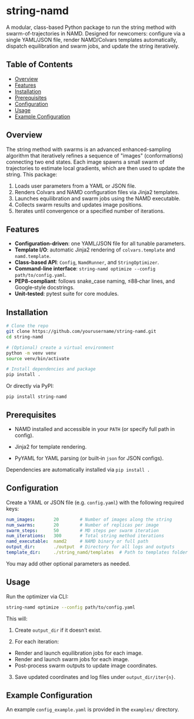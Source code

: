 # string-namd


A modular, class-based Python package to run the string method with swarm-of-trajectories in NAMD. Designed for newcomers: configure via a single YAML/JSON file, render NAMD/Colvars templates automatically, dispatch equilibration and swarm jobs, and update the string iteratively.

## Table of Contents

- [Overview](#overview)
- [Features](#features)
- [Installation](#installation)
- [Prerequisites](#prerequisites)
- [Configuration](#configuration)
- [Usage](#usage)
- [Example Configuration](#example-configuration)

## Overview

The string method with swarms is an advanced enhanced-sampling algorithm that iteratively refines a sequence of "images" (conformations) connecting two end states. Each image spawns a small swarm of trajectories to estimate local gradients, which are then used to update the string. This package:

1. Loads user parameters from a YAML or JSON file.  
2. Renders Colvars and NAMD configuration files via Jinja2 templates.  
3. Launches equilibration and swarm jobs using the NAMD executable.  
4. Collects swarm results and updates image positions.  
5. Iterates until convergence or a specified number of iterations.

## Features

- **Configuration-driven**: one YAML/JSON file for all tunable parameters.  
- **Template I/O**: automatic Jinja2 rendering of `colvars.template` and `namd.template`.  
- **Class-based API**: `Config`, `NamdRunner`, and `StringOptimizer`.  
- **Command-line interface**: `string-namd optimize --config path/to/config.yaml`.  
- **PEP8-compliant**: follows snake_case naming, ≤88‑char lines, and Google‑style docstrings.  
- **Unit-tested**: pytest suite for core modules.

## Installation

```bash
# Clone the repo
git clone https://github.com/yourusername/string-namd.git
cd string-namd

# (Optional) create a virtual environment
python -m venv venv
source venv/bin/activate

# Install dependencies and package
pip install .
```

Or directly via PyPI:

```
pip install string-namd
```

## Prerequisites

-   NAMD installed and accessible in your `PATH` (or specify full path in config).

-    Jinja2 for template rendering.

-    PyYAML for YAML parsing (or built‑in `json` for JSON configs).

Dependencies are automatically installed via `pip install .`


## Configuration

Create a YAML or JSON file (e.g. `config.yaml`) with the following required keys:

```yaml
num_images:       20        # Number of images along the string
num_swarms:       20        # Number of replicas per image
swarm_steps:      50        # MD steps per swarm iteration
num_iterations:   300       # Total string method iterations
namd_executable:  namd2     # NAMD binary or full path
output_dir:       ./output  # Directory for all logs and outputs
template_dir:     ./string_namd/templates  # Path to templates folder
```
You may add other optional parameters as needed.

## Usage
Run the optimizer via CLI:
```bash 
string-namd optimize --config path/to/config.yaml
```

This will:

1. Create `output_dir` if it doesn’t exist.

2.    For each iteration:

- Render and launch equilibration jobs for each image.
- Render and launch swarm jobs for each image.
- Post-process swarm outputs to update image coordinates.

3. Save updated coordinates and log files under `output_dir/iter{n}`.

## Example Configuration

An example `config_example.yaml` is provided in the `examples/` directory.
